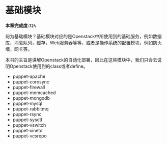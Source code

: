 # 基础模块

**本章完成度:`72%`**

何为基础模块？基础模块对应的是Openstack中所使用到的基础服务，例如数据库，消息队列，缓存，Web服务器等等，或者是操作系统的配置模块，例如防火墙，网卡等。

本书的主旨是讲解Openstack的自动化部署，因此在这些模块中，我们只会去说明Openstack使用到的class或者define。

* puppet-apache
* puppet-corosync 
* puppet-firewall 
* puppet-memcached 
* puppet-mongodb 
* puppet-mysql 
* puppet-rabbitmq 
* puppet-rsync
* puppet-sysctl
* puppet-vswitch
* puppet-xinetd 
* puppet-vcsrepo